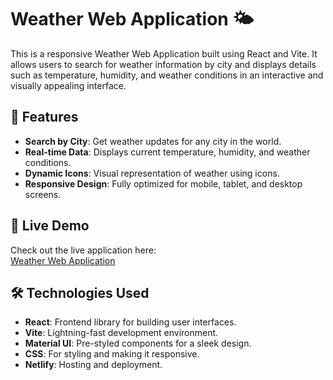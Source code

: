 # Weather Web Application 🌤️

This is a responsive Weather Web Application built using React and Vite. It allows users to search for weather information by city and displays details such as temperature, humidity, and weather conditions in an interactive and visually appealing interface.

## 🌟 Features
- **Search by City**: Get weather updates for any city in the world.
- **Real-time Data**: Displays current temperature, humidity, and weather conditions.
- **Dynamic Icons**: Visual representation of weather using icons.
- **Responsive Design**: Fully optimized for mobile, tablet, and desktop screens.

## 🚀 Live Demo
Check out the live application here:  
[Weather Web Application](https://weather-web-application-646.netlify.app/)

## 🛠️ Technologies Used
- **React**: Frontend library for building user interfaces.
- **Vite**: Lightning-fast development environment.
- **Material UI**: Pre-styled components for a sleek design.
- **CSS**: For styling and making it responsive.
- **Netlify**: Hosting and deployment.

